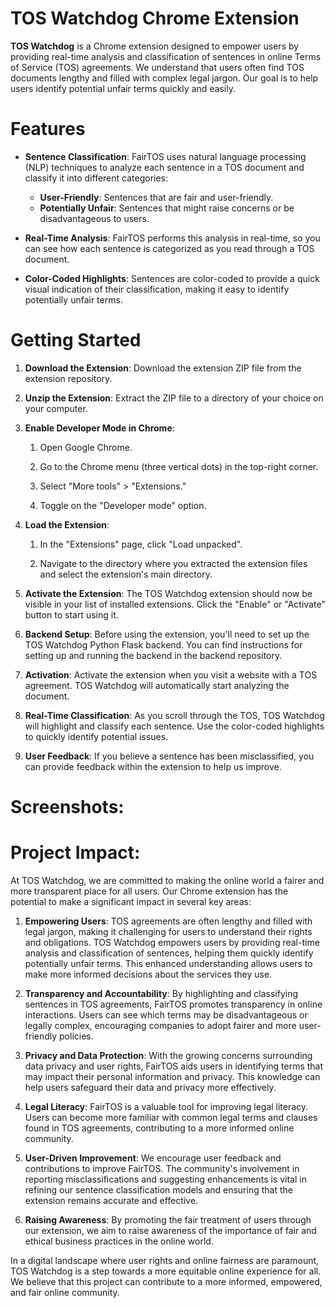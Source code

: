 # TOS Watchdog Chrome Extension

**TOS Watchdog** is a Chrome extension designed to empower users by providing real-time analysis and classification of sentences in online Terms of Service (TOS) agreements. We understand that users often find TOS documents lengthy and filled with complex legal jargon. Our goal is to help users identify potential unfair terms quickly and easily.

# Features
- **Sentence Classification**: FairTOS uses natural language processing (NLP) techniques to analyze each sentence in a TOS document and classify it into different categories:

  - **User-Friendly**: Sentences that are fair and user-friendly.
  - **Potentially Unfair**: Sentences that might raise concerns or be disadvantageous to users.
    
- **Real-Time Analysis**: FairTOS performs this analysis in real-time, so you can see how each sentence is categorized as you read through a TOS document.

- **Color-Coded Highlights**: Sentences are color-coded to provide a quick visual indication of their classification, making it easy to identify potentially unfair terms.

# Getting Started
1. **Download the Extension**: Download the extension ZIP file from the extension repository.
   
3. **Unzip the Extension**: Extract the ZIP file to a directory of your choice on your computer.
   
5. **Enable Developer Mode in Chrome**:
   
    1. Open Google Chrome.
       
    3. Go to the Chrome menu (three vertical dots) in the top-right corner.
       
    5. Select "More tools" > "Extensions."
       
    7. Toggle on the "Developer mode" option.
       
7. **Load the Extension**:
   
    1. In the "Extensions" page, click "Load unpacked".
       
    3. Navigate to the directory where you extracted the extension files and select the extension's main directory.
       
9. **Activate the Extension**: The TOS Watchdog extension should now be visible in your list of installed extensions. Click the "Enable" or "Activate" button to start using it.
    
11. **Backend Setup**: Before using the extension, you'll need to set up the TOS Watchdog Python Flask backend. You can find instructions for setting up and running the backend in the backend repository.
    
13. **Activation**: Activate the extension when you visit a website with a TOS agreement. TOS Watchdog will automatically start analyzing the document.
    
15. **Real-Time Classification**: As you scroll through the TOS, TOS Watchdog will highlight and classify each sentence. Use the color-coded highlights to quickly identify potential issues.
    
17. **User Feedback**: If you believe a sentence has been misclassified, you can provide feedback within the extension to help us improve.

# Screenshots:

# Project Impact:
At TOS Watchdog, we are committed to making the online world a fairer and more transparent place for all users. Our Chrome extension has the potential to make a significant impact in several key areas:
1. **Empowering Users**: TOS agreements are often lengthy and filled with legal jargon, making it challenging for users to understand their rights and obligations. TOS Watchdog empowers users by providing real-time analysis and classification of sentences, helping them quickly identify potentially unfair terms. This enhanced understanding allows users to make more informed decisions about the services they use.

2. **Transparency and Accountability**: By highlighting and classifying sentences in TOS agreements, FairTOS promotes transparency in online interactions. Users can see which terms may be disadvantageous or legally complex, encouraging companies to adopt fairer and more user-friendly policies.

3. **Privacy and Data Protection**: With the growing concerns surrounding data privacy and user rights, FairTOS aids users in identifying terms that may impact their personal information and privacy. This knowledge can help users safeguard their data and privacy more effectively.

4. **Legal Literacy**: FairTOS is a valuable tool for improving legal literacy. Users can become more familiar with common legal terms and clauses found in TOS agreements, contributing to a more informed online community.

5. **User-Driven Improvement**: We encourage user feedback and contributions to improve FairTOS. The community's involvement in reporting misclassifications and suggesting enhancements is vital in refining our sentence classification models and ensuring that the extension remains accurate and effective.

6. **Raising Awareness**: By promoting the fair treatment of users through our extension, we aim to raise awareness of the importance of fair and ethical business practices in the online world.

In a digital landscape where user rights and online fairness are paramount, TOS Watchdog is a step towards a more equitable online experience for all. We believe that this project can contribute to a more informed, empowered, and fair online community.
